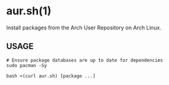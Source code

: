 # aur.sh(1)

Install packages from the Arch User Repository on Arch Linux.

## USAGE

    # Ensure package databases are up to date for dependencies
    sudo pacman -Sy

    bash <(curl aur.sh) [package ...]
